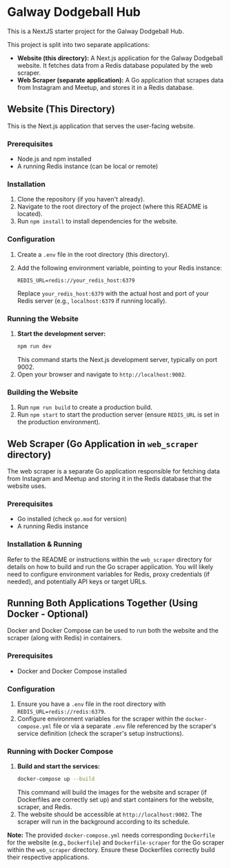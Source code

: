 # Galway Dodgeball Hub

This is a NextJS starter project for the Galway Dodgeball Hub.

This project is split into two separate applications:

*   **Website (this directory):** A Next.js application for the Galway Dodgeball website. It fetches data from a Redis database populated by the web scraper.
*   **Web Scraper (separate application):** A Go application that scrapes data from Instagram and Meetup, and stores it in a Redis database.

## Website (This Directory)

This is the Next.js application that serves the user-facing website.

### Prerequisites

*   Node.js and npm installed
*   A running Redis instance (can be local or remote)

### Installation

1.  Clone the repository (if you haven't already).
2.  Navigate to the root directory of the project (where this README is located).
3.  Run `npm install` to install dependencies for the website.

### Configuration

1.  Create a `.env` file in the root directory (this directory).
2.  Add the following environment variable, pointing to your Redis instance:

    ```
    REDIS_URL=redis://your_redis_host:6379
    ```
    Replace `your_redis_host:6379` with the actual host and port of your Redis server (e.g., `localhost:6379` if running locally).

### Running the Website

1.  **Start the development server:**
    ```bash
    npm run dev
    ```
    This command starts the Next.js development server, typically on port 9002.
2.  Open your browser and navigate to `http://localhost:9002`.

### Building the Website

1.  Run `npm run build` to create a production build.
2.  Run `npm start` to start the production server (ensure `REDIS_URL` is set in the production environment).

## Web Scraper (Go Application in `web_scraper` directory)

The web scraper is a separate Go application responsible for fetching data from Instagram and Meetup and storing it in the Redis database that the website uses.

### Prerequisites

*   Go installed (check `go.mod` for version)
*   A running Redis instance

### Installation & Running

Refer to the README or instructions within the `web_scraper` directory for details on how to build and run the Go scraper application. You will likely need to configure environment variables for Redis, proxy credentials (if needed), and potentially API keys or target URLs.

## Running Both Applications Together (Using Docker - Optional)

Docker and Docker Compose can be used to run both the website and the scraper (along with Redis) in containers.

### Prerequisites

*   Docker and Docker Compose installed

### Configuration

1.  Ensure you have a `.env` file in the root directory with `REDIS_URL=redis://redis:6379`.
2.  Configure environment variables for the scraper within the `docker-compose.yml` file or via a separate `.env` file referenced by the scraper's service definition (check the scraper's setup instructions).

### Running with Docker Compose

1.  **Build and start the services:**
    ```bash
    docker-compose up --build
    ```
    This command will build the images for the website and scraper (if Dockerfiles are correctly set up) and start containers for the website, scraper, and Redis.
2.  The website should be accessible at `http://localhost:9002`. The scraper will run in the background according to its schedule.

**Note:** The provided `docker-compose.yml` needs corresponding `Dockerfile` for the website (e.g., `Dockerfile`) and `Dockerfile-scraper` for the Go scraper within the `web_scraper` directory. Ensure these Dockerfiles correctly build their respective applications.
